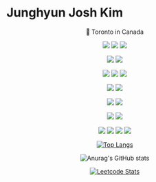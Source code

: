 # Junghyun Josh Kim
<div align=center>

:round_pushpin: Toronto in Canada<br/>

<img src="https://img.shields.io/badge/HTML5-FF4747?style=flat-square&logo=HTML5&logoColor=white"/> <img src="https://img.shields.io/badge/CSS-00A1E9?style=flat-square&logo=CSS3&logoColor=white"/> <img src="https://img.shields.io/badge/Bootstrap-79?style=flat-square&logo=Bootstrap&logoColor=white"/><br/> 

<img src="https://img.shields.io/badge/JavaScript-FEC111?style=flat-square&logo=JavaScript&logoColor=white"/> <img src="https://img.shields.io/badge/React-61DAFB?style=flat-square&logo=React&logoColor=white"/><br/>

<img src="https://img.shields.io/badge/Firebase-FFCA28?style=flat-square&logo=Firebase&logoColor=white"/> <img src="https://img.shields.io/badge/Node.js-339933?style=flat-square&logo=Node.js&logoColor=white"/> <img src="https://img.shields.io/badge/npm-CB3837?style=flat-square&logo=npm&logoColor=white"/> <br/> 

<img src="https://img.shields.io/badge/Git-F05032?style=flat-square&logo=Git&logoColor=white"/> <img src="https://img.shields.io/badge/GitHub-F05032?style=flat-square&logo=GitHub&logoColor=white"/> <br/> 

<img src="https://img.shields.io/badge/VS Code-007ACC?style=flat-square&logo=Visual Studio Code&logoColor=white"/> <img src="https://img.shields.io/badge/Jira-0052CC?style=flat-square&logo=Jira&logoColor=white"/> <br/> 
  
<img src="https://img.shields.io/badge/LeetCode-262729?style=flat-square&logo=LeetCode&logoColor=white"/> <img src="https://img.shields.io/badge/Notion-000000?style=flat-square&logo=Notion&logoColor=white"/><br/>

<img src="https://img.shields.io/badge/Adobe-FF0000?style=flat-square&logo=Adobe&logoColor=white"/> <img src="https://img.shields.io/badge/Figma-FF3366?style=flat-square&logo=Figma&logoColor=white"/> <img src="https://img.shields.io/badge/Canva-00C4CC?style=flat-square&logo=Canva&logoColor=white"/> <img src="https://img.shields.io/badge/Wix-0C6EFC?style=flat-square&logo=Wix&logoColor=white"/><br/>
  
[![Top Langs](https://github-readme-stats.vercel.app/api/top-langs/?username=junghyun-josh-kim&layout=compact)](https://github.com/junghyun-josh-kim/github-readme-stats)

![Anurag's GitHub stats](https://github-readme-stats.vercel.app/api?username=junghyun-josh-kim&show_icons=true&theme=default)
  
[![Leetcode Stats](https://leetcard.jacoblin.cool/Junghyun-Josh)](https://leetcode.com/Junghyun-Josh)
</div>
